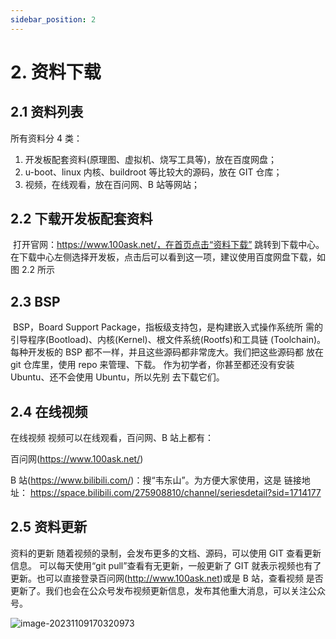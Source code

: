 ```yaml
---
sidebar_position: 2
---
```

# 2. 资料下载

## 2.1 资料列表

所有资料分 4 类：

1. 开发板配套资料(原理图、虚拟机、烧写工具等)，放在百度网盘；
2. u-boot、linux 内核、buildroot 等比较大的源码，放在 GIT 仓库；
3. 视频，在线观看，放在百问网、B 站等网站；

## 2.2 下载开发板配套资料

​	打开官网：https://www.100ask.net/，在首页点击“资料下载” 跳转到下载中心。在下载中心左侧选择开发板，点击后可以看到这一项，建议使用百度网盘下载，如图 2.2 所示

## 2.3 BSP

​	BSP，Board Support Package，指板级支持包，是构建嵌入式操作系统所 需的引导程序(Bootload)、内核(Kernel)、根文件系统(Rootfs)和工具链 (Toolchain)。 每种开发板的 BSP 都不一样，并且这些源码都非常庞大。我们把这些源码都 放在 git 仓库里，使用 repo 来管理、下载。 作为初学者，你甚至都还没有安装 Ubuntu、还不会使用 Ubuntu，所以先别 去下载它们。

## 2.4 在线视频

在线视频 视频可以在线观看，百问网、B 站上都有： 

 百问网(https://www.100ask.net/) 

 B 站(https://www.bilibili.com/)：搜“韦东山”。为方便大家使用，这是 链接地址： https://space.bilibili.com/275908810/channel/seriesdetail?sid=1714177

## 2.5 资料更新

资料的更新 随着视频的录制，会发布更多的文档、源码，可以使用 GIT 查看更新信息。 可以每天使用“git pull”查看有无更新，一般更新了 GIT 就表示视频也有了 更新。也可以直接登录百问网(http://www.100ask.net)或是 B 站，查看视频 是否更新了。我们也会在公众号发布视频更新信息，发布其他重大消息，可以关注公众号。

![image-20231109170320973](http://photos.100ask.net/eLinuxAI-TrainingDocs/image-20231109170320973.png)